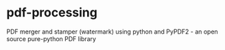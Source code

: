 # pdf-processing
PDF merger and stamper (watermark) using python and PyPDF2 - an open source pure-python PDF library
